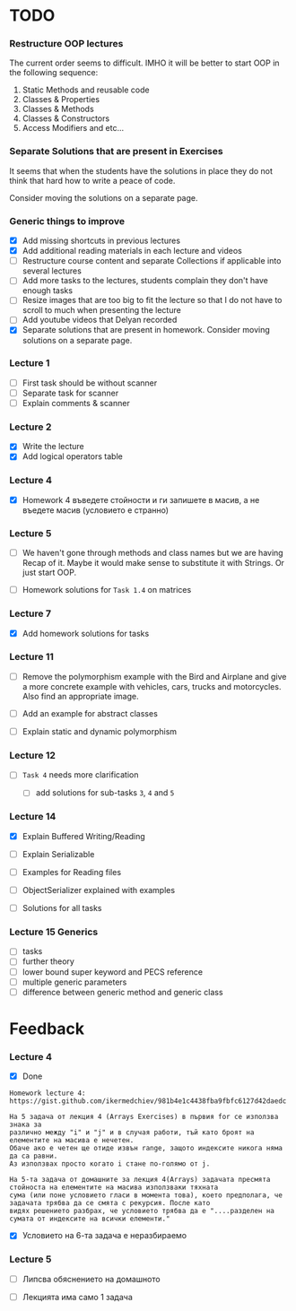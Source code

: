 # TODO

### Restructure OOP lectures

The current order seems to difficult. 
IMHO it will be better to start OOP in the following sequence:

1. Static Methods and reusable code
2. Classes & Properties
3. Classes & Methods
4. Classes & Constructors
5. Access Modifiers and etc...

### Separate Solutions that are present in Exercises

It seems that when the students have the solutions in place 
they do not think that hard how to write a peace of code.

Consider moving the solutions on a separate page.

### Generic things to improve

- [x] Add missing shortcuts in previous lectures
- [x] Add additional reading materials in each lecture and videos
- [ ] Restructure course content and separate Collections if applicable into several lectures
- [ ] Add more tasks to the lectures, students complain they don't have enough tasks
- [ ] Resize images that are too big to fit the lecture so that I do not have to scroll to much when presenting the lecture
- [ ] Add youtube videos that Delyan recorded
- [x] Separate solutions that are present in homework. Consider moving solutions on a separate page.

### Lecture 1

- [ ] First task should be without scanner
- [ ] Separate task for scanner
- [ ] Explain comments & scanner

### Lecture 2

- [x] Write the lecture
- [x] Add logical operators table

### Lecture 4
- [x] Homework 4 въведете стойности и ги запишете в масив, а не въедете масив (условието е странно)

### Lecture 5

- [ ] We haven't gone through methods and class names but we are having Recap of it. 
Maybe it would make sense to substitute it with Strings. Or just start OOP.

- [ ] Homework solutions for `Task 1.4` on matrices

### Lecture 7

- [x] Add homework solutions for tasks

### Lecture 11

- [ ] Remove the polymorphism example with the Bird and Airplane and give a more concrete example
with vehicles, cars, trucks and motorcycles. Also find an appropriate image.

- [ ] Add an example for abstract classes

- [ ] Explain static and dynamic polymorphism

### Lecture 12

- [ ] `Task 4` needs more clarification
    - [ ] add solutions for sub-tasks `3`, `4` and `5`


### Lecture 14

- [x] Explain Buffered Writing/Reading
- [ ] Explain Serializable
- [ ] Examples for Reading files
- [ ] ObjectSerializer explained with examples
- [ ] Solutions for all tasks


### Lecture 15 Generics 

- [ ] tasks 
- [ ] further theory 
- [ ] lower bound super keyword and PECS reference
- [ ] multiple generic parameters
- [ ] difference between generic method and generic class

# Feedback

### Lecture 4

- [x] Done
```text
Homework lecture 4: 
https://gist.github.com/ikermedchiev/981b4e1c4438fba9fbfc6127d42daedc

На 5 задача от лекция 4 (Arrays Exercises) в първия for се използва знака за 
различно между "i" и "j" и в случая работи, тъй като броят на елементите на масива е нечетен. 
Обаче ако е четен ще отиде извън range, защото индексите никога няма да са равни. 
Аз използвах просто когато i стане по-голямо от j.

На 5-та задача от домашните за лекция 4(Arrays) задачата пресмята стойноста на елементите на масива използваки тяхната 
сума (или поне условието гласи в момента това), което предполага, че задачата трябва да се смята с рекурсия. После като 
видях решението разбрах, че условието трябва да е "....разделен на сумата от индексите на всички елементи." 
```

- [x] Условието на 6-та задача е неразбираемо

### Lecture 5
- [ ] Липсва обяснението на домашното
- [ ] Лекцията има само 1 задача



